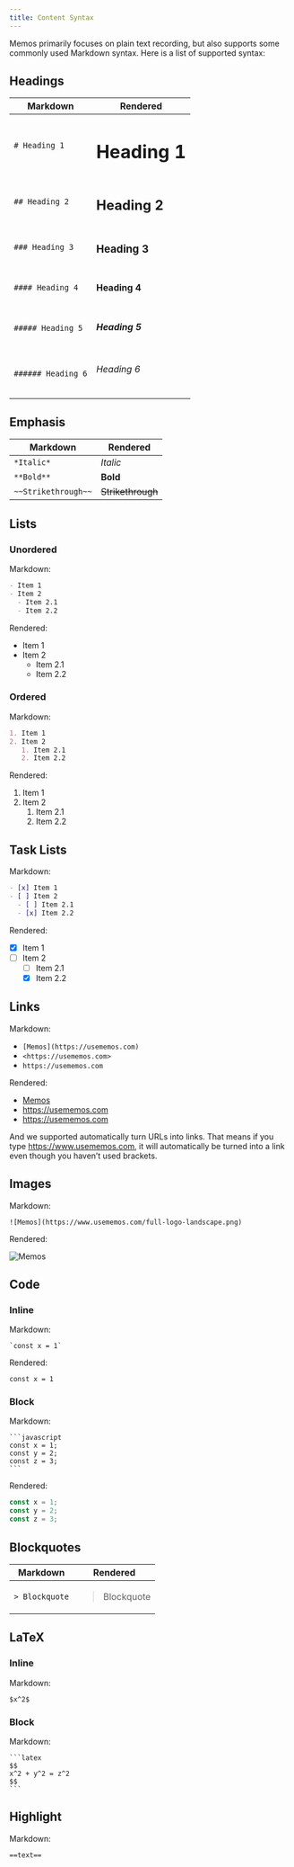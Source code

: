 ```yaml
---
title: Content Syntax
---
```


Memos primarily focuses on plain text recording, but also supports some commonly used Markdown syntax. Here is a list of supported syntax:

## Headings

| Markdown           | Rendered           |
| ------------------ | ------------------ |
| `# Heading 1`      | <h1>Heading 1</h1> |
| `## Heading 2`     | <h2>Heading 2</h2> |
| `### Heading 3`    | <h3>Heading 3</h3> |
| `#### Heading 4`   | <h4>Heading 4</h4> |
| `##### Heading 5`  | <h5>Heading 5</h5> |
| `###### Heading 6` | <h6>Heading 6</h6> |

## Emphasis

| Markdown            | Rendered          |
| ------------------- | ----------------- |
| `*Italic*`          | _Italic_          |
| `**Bold**`          | **Bold**          |
| `~~Strikethrough~~` | ~~Strikethrough~~ |

## Lists

### Unordered

Markdown:

```markdown
- Item 1
- Item 2
  - Item 2.1
  - Item 2.2
```

Rendered:

- Item 1
- Item 2
  - Item 2.1
  - Item 2.2

### Ordered

Markdown:

```markdown
1. Item 1
2. Item 2
   1. Item 2.1
   2. Item 2.2
```

Rendered:

1. Item 1
2. Item 2
   1. Item 2.1
   2. Item 2.2

## Task Lists

Markdown:

```markdown
- [x] Item 1
- [ ] Item 2
  - [ ] Item 2.1
  - [x] Item 2.2
```

Rendered:

- [x] Item 1
- [ ] Item 2
  - [ ] Item 2.1
  - [x] Item 2.2

## Links

Markdown:

- `[Memos](https://usememos.com)`
- `<https://usememos.com>`
- `https://usememos.com`

Rendered:

- [Memos](https://usememos.com)
- <https://usememos.com>
- <https://usememos.com>

And we supported automatically turn URLs into links. That means if you type https://www.usememos.com, it will automatically be turned into a link even though you haven’t used brackets.

## Images

Markdown:

`![Memos](https://www.usememos.com/full-logo-landscape.png)`

Rendered:

![Memos](https://www.usememos.com/full-logo-landscape.png)

## Code

### Inline

Markdown:

`` `const x = 1` ``

Rendered:

`const x = 1`

### Block

Markdown:

    ```javascript
    const x = 1;
    const y = 2;
    const z = 3;
    ```

Rendered:

```javascript
const x = 1;
const y = 2;
const z = 3;
```

## Blockquotes

| Markdown       | Rendered                            |
| -------------- | ----------------------------------- |
| `> Blockquote` | <blockquote>Blockquote</blockquote> |

## LaTeX

### Inline

Markdown:

`$x^2$`

### Block

Markdown:

    ```latex
    $$
    x^2 + y^2 = z^2
    $$
    ```

## Highlight

Markdown:

`==text==`
